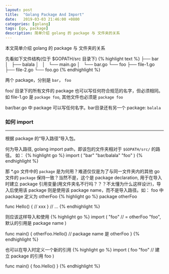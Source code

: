 ```yaml
---
layout: post
title:  "Golang Package And Import"
date:   2019-03-03 21:46:00 +0800
categories: [golang]
tags: [go, package]
description: 简单介绍 golang 的 package 与 文件夹的关系
---
```

本文简单介绍 golang 的 package 与 文件夹的关系

先看如下文件结构(位于 $GOPATH/src 目录下)
{% highlight text %}
├── bar
│   ├── balala
│   │   └── main.go
│   └── bar.go
└── foo
    ├── file-1.go
    ├── file-2.go
    └── foo.go
{% endhighlight %}

两个 package，分别是 `bar`， `foo`

foo/ 目录下的所有文件的 package 也可以写任何符合规范的名字，但必须相同。如 file-1.go 是 `package foo`, 其他文件也必须是 `package foo`

bar/bar.go 中 package 可以写任何名字。bar目录还有另一个 package: `balala`

### 如何 import
---
根据 package 的“导入路径”导入包。

何为导入路径, golang import path，即该包的文件夹相对于 `$GOPATH/src/` 的路径。
如：
{% highlight go %}
import (
    "bar"
    "bar/balala"
    "foo"
)
{% endhighlight %}

那 *.go 文件中的 `package` 是为何用？难道仅仅是为了与同一文件夹内的其他 go 文件的 `package` 保持一致？当然不是，这个是 package declaration, 用于在导入时建立 package 引用变量(用文件夹名不行吗？？？不太懂为什么这样设计)，导入后使用该 package 则是使用该 package name，而不是导入路径。如： foo 中 package 定义为 otherFoo
{% highlight go %}
package otherFoo

func Hello() {
    // xxx
}
// ...
{% endhighlight %}

则应该这样导入和使用
{% highlight go %}
import (
    "foo" // = otherFoo "foo", 默认的引用是 package name
)

func main() {
    otherFoo.Hello()  // package name 是 otherFoo
}
{% endhighlight %}

也可以在导入时定义一个新的引用
{% highlight go %}
import (
    foo "foo" // 建立 package 的引用 foo
)

func main() {
    foo.Hello()
}
{% endhighlight %}
